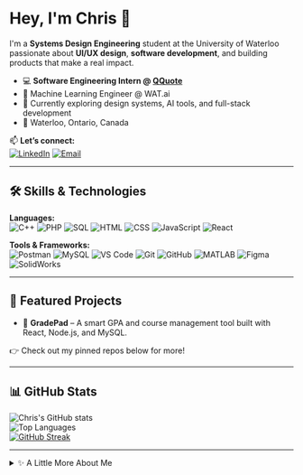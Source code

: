 # Hey, I'm Chris 👋

I'm a **Systems Design Engineering** student at the University of Waterloo passionate about **UI/UX design**, **software development**, and building products that make a real impact.

- 💻 **Software Engineering Intern @ [QQuote](https://www.qquote.com)**  
- 🧠 Machine Learning Engineer @ WAT.ai  
- 🌱 Currently exploring design systems, AI tools, and full-stack development  
- 📍 Waterloo, Ontario, Canada

📫 **Let’s connect:**  
[![LinkedIn](https://img.shields.io/badge/LinkedIn-0A66C2?style=flat&logo=linkedin&logoColor=white)](https://www.linkedin.com/in/chrisjackson-/)
[![Email](https://img.shields.io/badge/Email-c8jackso%40uwaterloo.ca-red?style=flat&logo=gmail&logoColor=white)](mailto:c8jackso@uwaterloo.ca)

---

## 🛠️ Skills & Technologies

**Languages:**  
![C++](https://img.shields.io/badge/C++-00599C?style=flat&logo=c%2b%2b&logoColor=white)
![PHP](https://img.shields.io/badge/PHP-777BB4?style=flat&logo=php&logoColor=white)
![SQL](https://img.shields.io/badge/SQL-4479A1?style=flat&logo=postgresql&logoColor=white)
![HTML](https://img.shields.io/badge/HTML-E34F26?style=flat&logo=html5&logoColor=white)
![CSS](https://img.shields.io/badge/CSS-1572B6?style=flat&logo=css3&logoColor=white)
![JavaScript](https://img.shields.io/badge/JavaScript-F7DF1E?style=flat&logo=javascript&logoColor=black)
![React](https://img.shields.io/badge/React-61DAFB?style=flat&logo=react&logoColor=black)

**Tools & Frameworks:**  
![Postman](https://img.shields.io/badge/Postman-FF6C37?style=flat&logo=postman&logoColor=white)
![MySQL](https://img.shields.io/badge/MySQL-4479A1?style=flat&logo=mysql&logoColor=white)
![VS Code](https://img.shields.io/badge/VS%20Code-007ACC?style=flat&logo=visual-studio-code&logoColor=white)
![Git](https://img.shields.io/badge/Git-F05032?style=flat&logo=git&logoColor=white)
![GitHub](https://img.shields.io/badge/GitHub-181717?style=flat&logo=github&logoColor=white)
![MATLAB](https://img.shields.io/badge/MATLAB-0076A8?style=flat&logo=mathworks&logoColor=white)
![Figma](https://img.shields.io/badge/Figma-F24E1E?style=flat&logo=figma&logoColor=white)
![SolidWorks](https://img.shields.io/badge/SolidWorks-E2231A?style=flat&logo=dassaultsystemes&logoColor=white)

---

## 🚀 Featured Projects

- 🧮 **GradePad** – A smart GPA and course management tool built with React, Node.js, and MySQL.  

👉 Check out my pinned repos below for more!

---

## 📊 GitHub Stats

![Chris's GitHub stats](https://github-readme-stats.vercel.app/api?username=chrisjackson&show_icons=true&theme=radical&hide_border=true)  
![Top Languages](https://github-readme-stats.vercel.app/api/top-langs/?username=chrisjackson&layout=compact&theme=radical&hide_border=true)  
[![GitHub Streak](https://streak-stats.demolab.com?user=chrisjackson&theme=radical&hide_border=true)](https://git.io/streak-stats)


---

<details>
  <summary>✨ A Little More About Me</summary>
  
  - 🧑‍💻 Passionate about blending **engineering + design**  
  - 🌍 Interested in **AI**, **fintech**, and **human-centred design**  
  - ⚽ Outside of tech: I love soccer, track, and outdoor adventures
</details>
